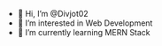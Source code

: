 - 👋 Hi, I’m @Divjot02
- 👀 I’m interested in Web Development
- 🌱 I’m currently learning MERN Stack
  <!---
[![An image of @divjot_07's Holopin badges, which is a link to view their full Holopin profile](https://holopin.me/divjot_07)](https://holopin.io/@divjot_07)



- 💞️ I’m looking to collaborate on ...
- 📫 How to reach me ...


Divjot02/Divjot02 is a ✨ special ✨ repository because its `README.md` (this file) appears on your GitHub profile.
You can click the Preview link to take a look at your changes.
--->
